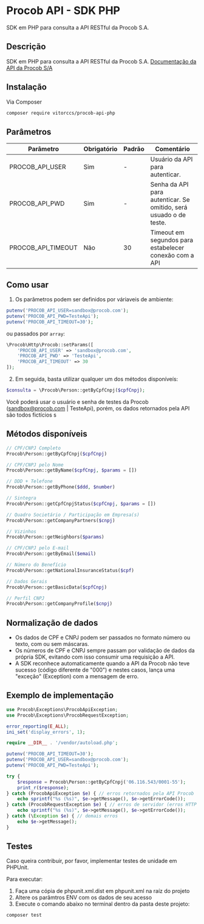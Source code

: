 # Procob API - SDK PHP
SDK em PHP para consulta a API RESTful da Procob S.A.


## Descrição
SDK em PHP para consulta a API RESTful da Procob S.A. [Documentação da API da Procob S/A](https://api.procob.com/)


## Instalação
Via Composer
```bash
composer require vitorccs/procob-api-php
```


## Parâmetros
Parâmetro | Obrigatório | Padrão | Comentário
------------ | ------------- | ------------- | -------------
PROCOB_API_USER | Sim | - | Usuário da API para autenticar.
PROCOB_API_PWD | Sim | - | Senha da API para autenticar. Se omitido, será usuado o de teste.
PROCOB_API_TIMEOUT | Não | 30 | Timeout em segundos para estabelecer conexão com a API


## Como usar
1) Os parâmetros podem ser definidos por váriaveis de ambiente:
```php
putenv('PROCOB_API_USER=sandbox@procob.com');
putenv('PROCOB_API_PWD=TesteApi');
putenv('PROCOB_API_TIMEOUT=30');
```

ou passados por `array`:
```php
\Procob\Http\Procob::setParams([
    'PROCOB_API_USER' => 'sandbox@procob.com',
    'PROCOB_API_PWD' => 'TesteApi',
    'PROCOB_API_TIMEOUT' => 30
]);
```
2) Em seguida, basta utilizar qualquer um dos métodos disponíveís:
```php
$consulta = \Procob\Person::getByCpfCnpj($cpfCnpj);
```
Você poderá usar o usuário e senha de testes da Procob (sandbox@procob.com | TesteApi), porém, os dados retornados pela API são todos fictícios s


## Métodos disponíveis
```php
// CPF/CNPJ Completo
Procob\Person::getByCpfCnpj($cpfCnpj)

// CPF/CNPJ pelo Nome
Procob\Person::getByName($cpfCnpj, $params = [])

// DDD + Telefone
Procob\Person::getByPhone($ddd, $number)

// Sintegra
Procob\Person::getCpfCnpjStatus($cpfCnpj, $params = [])

// Quadro Societário / Participação em Empresa(s)
Procob\Person::getCompanyPartners($cnpj)

// Vizinhos
Procob\Person::getNeighbors($params)

// CPF/CNPJ pelo E-mail
Procob\Person::getByEmail($email)

// Número do Benefício
Procob\Person::getNationalInsuranceStatus($cpf)

// Dados Gerais
Procob\Person::getBasicData($cpfCnpj)

// Perfil CNPJ
Procob\Person::getCompanyProfile($cnpj)
```


## Normalização de dados
* Os dados de CPF e CNPJ podem ser passados no formato número ou texto, com ou sem máscaras.
* Os números de CPF e CNPJ sempre passam por validação de dados da própria SDK, evitando com isso consumir uma  requisição a API.
* A SDK reconhece automaticamente quando a API da Procob não teve sucesso (código diferente de "000") e nestes casos, lança uma "exceção" (Exception) com a mensagem de erro.


## Exemplo de implementação

```php
use Procob\Exceptions\ProcobApiException;
use Procob\Exceptions\ProcobRequestException;

error_reporting(E_ALL);
ini_set('display_errors', 1);

require __DIR__ . '/vendor/autoload.php';

putenv('PROCOB_API_TIMEOUT=30');
putenv('PROCOB_API_USER=sandbox@procob.com');
putenv('PROCOB_API_PWD=TesteApi');

try {
    $response = Procob\Person::getByCpfCnpj('06.116.543/0001-55');
    print_r($response);
} catch (ProcobApiException $e) { // erros retornados pela API Procob
    echo sprintf("%s (%s)", $e->getMessage(), $e->getErrorCode());
} catch (ProcobRequestException $e) { // erros de servidor (erros HTTP 4xx e 5xx)
    echo sprintf("%s (%s)", $e->getMessage(), $e->getErrorCode());
} catch (\Exception $e) { // demais erros
    echo $e->getMessage();
} 
```

## Testes
Caso queira contribuir, por favor, implementar testes de unidade em PHPUnit.

Para executar:
1) Faça uma cópia de phpunit.xml.dist em phpunit.xml na raíz do projeto
2) Altere os parâmtros ENV com os dados de seu acesso
3) Execute o comando abaixo no terminal dentro da pasta deste projeto:

```bash
composer test
```

